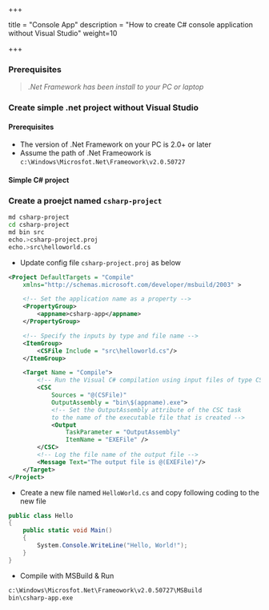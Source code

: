 +++

title = "Console App"
description = "How to create C# console application without Visual Studio"
weight=10

+++

### Prerequisites

> *.Net Framework has been install to your PC or laptop*


### Create simple .net project without Visual Studio

#### Prerequisites 

* The version of .Net Framework on your PC is 2.0+ or later
* Assume the path  of .Net Frameowork is `c:\Windows\Microsfot.Net\Frameowork\v2.0.50727`

#### Simple C# project

### Create a proejct named `csharp-project` 

```bash
md csharp-project
cd csharp-project 
md bin src
echo.>csharp-project.proj
echo.>src\helloworld.cs
```

* Update config file `csharp-project.proj` as below

```xml
<Project DefaultTargets = "Compile"
    xmlns="http://schemas.microsoft.com/developer/msbuild/2003" >

    <!-- Set the application name as a property -->
    <PropertyGroup>
        <appname>csharp-app</appname>
    </PropertyGroup>

    <!-- Specify the inputs by type and file name -->
    <ItemGroup>
        <CSFile Include = "src\helloworld.cs"/>
    </ItemGroup>

    <Target Name = "Compile">
        <!-- Run the Visual C# compilation using input files of type CSFile -->
        <CSC
            Sources = "@(CSFile)"
            OutputAssembly = "bin\$(appname).exe">
            <!-- Set the OutputAssembly attribute of the CSC task
            to the name of the executable file that is created -->
            <Output
                TaskParameter = "OutputAssembly"
                ItemName = "EXEFile" />
        </CSC>
        <!-- Log the file name of the output file -->
        <Message Text="The output file is @(EXEFile)"/>
    </Target>
</Project>

```

* Create a new file named `HelloWorld.cs` and copy following coding to the new file

```csharp
public class Hello
{
    public static void Main()
    {
        System.Console.WriteLine("Hello, World!");
    }
}
```

* Compile with MSBuild & Run 

```bash
c:\Windows\Microsfot.Net\Frameowork\v2.0.50727\MSBuild
bin\csharp-app.exe
```






